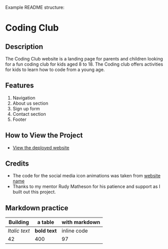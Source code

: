 Example README structure:

# Coding Club

## Description
The Coding Club website is a landing page for parents and children looking for a fun coding club for kids aged 8 to 18. The Coding club offers activities for kids to learn how to code from a young age.

## Features
1. Navigation
2. About us section
3. Sign up form
4. Contact section
5. Footer

## How to View the Project
- [View the deployed website](https://username.github.io/codingclub/)

## Credits
- The code for the social media icon animations was taken from [website name](https://username2.github.io/projectname/)
- Thanks to my mentor Rudy Matheson for his patience and support as I built out this project.
## Markdown practice

Building | a table | with markdown
--- | --- | ---
*Italic text* | **bold text** | inline code
42 | 400 | 97 